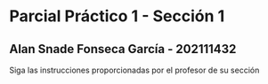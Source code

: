 # Parcial Práctico 1 - Sección 1
## Alan Snade Fonseca García - 202111432

Siga las instrucciones proporcionadas por el profesor de su sección

